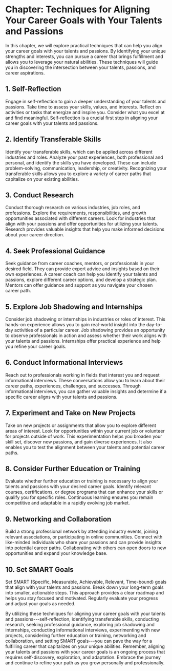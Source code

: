 Chapter: Techniques for Aligning Your Career Goals with Your Talents and Passions
=================================================================================

In this chapter, we will explore practical techniques that can help you align your career goals with your talents and passions. By identifying your unique strengths and interests, you can pursue a career that brings fulfillment and allows you to leverage your natural abilities. These techniques will guide you in discovering the intersection between your talents, passions, and career aspirations.

**1. Self-Reflection**
----------------------

Engage in self-reflection to gain a deeper understanding of your talents and passions. Take time to assess your skills, values, and interests. Reflect on activities or tasks that energize and inspire you. Consider what you excel at and find meaningful. Self-reflection is a crucial first step in aligning your career goals with your talents and passions.

**2. Identify Transferable Skills**
-----------------------------------

Identify your transferable skills, which can be applied across different industries and roles. Analyze your past experiences, both professional and personal, and identify the skills you have developed. These can include problem-solving, communication, leadership, or creativity. Recognizing your transferable skills allows you to explore a variety of career paths that capitalize on your existing abilities.

**3. Conduct Research**
-----------------------

Conduct thorough research on various industries, job roles, and professions. Explore the requirements, responsibilities, and growth opportunities associated with different careers. Look for industries that align with your passions and offer opportunities for utilizing your talents. Research provides valuable insights that help you make informed decisions about your career direction.

**4. Seek Professional Guidance**
---------------------------------

Seek guidance from career coaches, mentors, or professionals in your desired field. They can provide expert advice and insights based on their own experiences. A career coach can help you identify your talents and passions, explore different career options, and develop a strategic plan. Mentors can offer guidance and support as you navigate your chosen career path.

**5. Explore Job Shadowing and Internships**
--------------------------------------------

Consider job shadowing or internships in industries or roles of interest. This hands-on experience allows you to gain real-world insight into the day-to-day activities of a particular career. Job shadowing provides an opportunity to observe professionals in action and assess whether their work aligns with your talents and passions. Internships offer practical experience and help you refine your career goals.

**6. Conduct Informational Interviews**
---------------------------------------

Reach out to professionals working in fields that interest you and request informational interviews. These conversations allow you to learn about their career paths, experiences, challenges, and successes. Through informational interviews, you can gather valuable insights and determine if a specific career aligns with your talents and passions.

**7. Experiment and Take on New Projects**
------------------------------------------

Take on new projects or assignments that allow you to explore different areas of interest. Look for opportunities within your current job or volunteer for projects outside of work. This experimentation helps you broaden your skill set, discover new passions, and gain diverse experiences. It also enables you to test the alignment between your talents and potential career paths.

**8. Consider Further Education or Training**
---------------------------------------------

Evaluate whether further education or training is necessary to align your talents and passions with your desired career goals. Identify relevant courses, certifications, or degree programs that can enhance your skills or qualify you for specific roles. Continuous learning ensures you remain competitive and adaptable in a rapidly evolving job market.

**9. Networking and Collaboration**
-----------------------------------

Build a strong professional network by attending industry events, joining relevant associations, or participating in online communities. Connect with like-minded individuals who share your passions and can provide insights into potential career paths. Collaborating with others can open doors to new opportunities and expand your knowledge base.

**10. Set SMART Goals**
-----------------------

Set SMART (Specific, Measurable, Achievable, Relevant, Time-bound) goals that align with your talents and passions. Break down your long-term goals into smaller, actionable steps. This approach provides a clear roadmap and helps you stay focused and motivated. Regularly evaluate your progress and adjust your goals as needed.

By utilizing these techniques for aligning your career goals with your talents and passions---self-reflection, identifying transferable skills, conducting research, seeking professional guidance, exploring job shadowing and internships, conducting informational interviews, experimenting with new projects, considering further education or training, networking and collaboration, and setting SMART goals---you can pave the way for a fulfilling career that capitalizes on your unique abilities. Remember, aligning your talents and passions with your career goals is an ongoing process that requires self-discovery, exploration, and adaptation. Embrace the journey and continue to refine your path as you grow personally and professionally.
